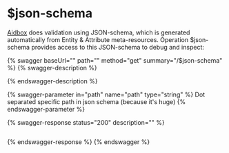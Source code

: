 # $json-schema

[Aidbox](https://www.health-samurai.io/aidbox) does validation using JSON-schema, which is generated automatically from Entity & Attribute meta-resources. Operation $json-schema provides access to this JSON-schema to debug and inspect:

{% swagger baseUrl="" path="" method="get" summary="/$json-schema" %}
{% swagger-description %}

{% endswagger-description %}

{% swagger-parameter in="path" name="path" type="string" %}
Dot separated specific path in json schema (because it's huge)
{% endswagger-parameter %}

{% swagger-response status="200" description="" %}
```
```
{% endswagger-response %}
{% endswagger %}
